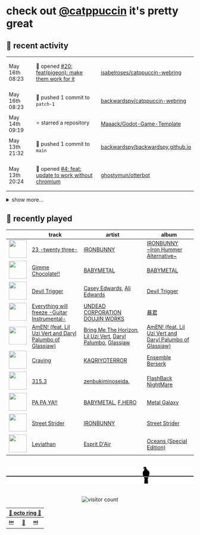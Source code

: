# check out [@catppuccin](https://github.com/catppuccin) it's pretty great

## 📅 recent activity

<!-- SCRIPT:REPLACE:GITHUB -->
<table>
<tbody>
<tr>
<td><span title='2024-05-16T08:23:54+00:00'>May 16th 08:23</span></td>
<td>

🚀 opened [#20: feat(pigeon): make them work for it](https://github.com/isabelroses/catppuccin-webring/pull/20)

</td>
<td>

[isabelroses/catppuccin-webring](https://github.com/isabelroses/catppuccin-webring)

</td>
</tr>
<tr>
<td><span title='2024-05-16T08:23:43+00:00'>May 16th 08:23</span></td>
<td>

🚢 pushed 1 commit to `patch-1`

</td>
<td>

[backwardspy/catppuccin-webring](https://github.com/backwardspy/catppuccin-webring)

</td>
</tr>
<tr>
<td><span title='2024-05-14T09:19:32+00:00'>May 14th 09:19</span></td>
<td>

⭐ starred a repository

</td>
<td>

[Maaack/Godot-Game-Template](https://github.com/Maaack/Godot-Game-Template)

</td>
</tr>
<tr>
<td><span title='2024-05-13T21:32:52+00:00'>May 13th 21:32</span></td>
<td>

🚢 pushed 1 commit to `main`

</td>
<td>

[backwardspy/backwardspy.github.io](https://github.com/backwardspy/backwardspy.github.io)

</td>
</tr>
<tr>
<td><span title='2024-05-13T20:24:58+00:00'>May 13th 20:24</span></td>
<td>

🚀 opened [#4: feat: update to work without chromium](https://github.com/ghostymun/otterbot/pull/4)

</td>
<td>

[ghostymun/otterbot](https://github.com/ghostymun/otterbot)

</td>
</tr>
</tbody>
</table>

<details>
<summary>show more...</summary>
<table>
<tbody>
<tr>
<td><span title='2024-05-13T20:24:45+00:00'>May 13th 20:24</span></td>
<td>

🚢 pushed 1 commit to `master`

</td>
<td>

[backwardspy/otterbot](https://github.com/backwardspy/otterbot)

</td>
</tr>
<tr>
<td><span title='2024-05-12T20:40:29+00:00'>May 12th 20:40</span></td>
<td>

🚢 pushed 1 commit to `main`

</td>
<td>

[backwardspy/backwardspy.github.io](https://github.com/backwardspy/backwardspy.github.io)

</td>
</tr>
<tr>
<td><span title='2024-05-12T15:15:33+00:00'>May 12th 15:15</span></td>
<td>

🚢 pushed 1 commit to `main`

</td>
<td>

[backwardspy/backwardspy.github.io](https://github.com/backwardspy/backwardspy.github.io)

</td>
</tr>
<tr>
<td><span title='2024-05-12T15:07:52+00:00'>May 12th 15:07</span></td>
<td>

🚢 pushed 1 commit to `main`

</td>
<td>

[backwardspy/backwardspy.github.io](https://github.com/backwardspy/backwardspy.github.io)

</td>
</tr>
<tr>
<td><span title='2024-05-12T15:02:09+00:00'>May 12th 15:02</span></td>
<td>

🚢 pushed 1 commit to `main`

</td>
<td>

[backwardspy/backwardspy.github.io](https://github.com/backwardspy/backwardspy.github.io)

</td>
</tr>
<tr>
<td><span title='2024-05-12T13:48:53+00:00'>May 12th 13:48</span></td>
<td>

🚢 pushed 1 commit to `main`

</td>
<td>

[backwardspy/backwardspy.github.io](https://github.com/backwardspy/backwardspy.github.io)

</td>
</tr>
<tr>
<td><span title='2024-05-12T13:48:53+00:00'>May 12th 13:48</span></td>
<td>

🎉 closed [#3: feat: add hindi translations](https://github.com/backwardspy/backwardspy.github.io/pull/3)

</td>
<td>

[backwardspy/backwardspy.github.io](https://github.com/backwardspy/backwardspy.github.io)

</td>
</tr>
<tr>
<td><span title='2024-05-12T13:11:20+00:00'>May 12th 13:11</span></td>
<td>

🎉 closed [#80: fix typo on python api description in readme](https://github.com/bbc/software-engineering-technical-assessments/pull/80)

</td>
<td>

[bbc/software-engineering-technical-assessments](https://github.com/bbc/software-engineering-technical-assessments)

</td>
</tr>
<tr>
<td><span title='2024-05-12T13:05:01+00:00'>May 12th 13:05</span></td>
<td>

🚀 opened [#12: add pigeon.life](https://github.com/isabelroses/catppuccin-webring/pull/12)

</td>
<td>

[isabelroses/catppuccin-webring](https://github.com/isabelroses/catppuccin-webring)

</td>
</tr>
<tr>
<td><span title='2024-05-12T13:04:14+00:00'>May 12th 13:04</span></td>
<td>

🚢 pushed 2 commits to `main`

</td>
<td>

[backwardspy/catppuccin-webring](https://github.com/backwardspy/catppuccin-webring)

</td>
</tr>
<tr>
<td><span title='2024-05-12T13:00:23+00:00'>May 12th 13:00</span></td>
<td>

🚢 pushed 1 commit to `main`

</td>
<td>

[backwardspy/backwardspy.github.io](https://github.com/backwardspy/backwardspy.github.io)

</td>
</tr>
<tr>
<td><span title='2024-04-29T08:50:26+00:00'>Apr 29th 08:50</span></td>
<td>

⭐ starred a repository

</td>
<td>

[Kobzol/cargo-wizard](https://github.com/Kobzol/cargo-wizard)

</td>
</tr>
<tr>
<td><span title='2024-04-27T11:07:21+00:00'>Apr 27th 11:07</span></td>
<td>

🚢 pushed 0 commit to `release-please--branches--main`

</td>
<td>

[catppuccin/toolbox](https://github.com/catppuccin/toolbox)

</td>
</tr>
<tr>
<td><span title='2024-04-27T11:07:20+00:00'>Apr 27th 11:07</span></td>
<td>

🚢 pushed 1 commit to `main`

</td>
<td>

[catppuccin/toolbox](https://github.com/catppuccin/toolbox)

</td>
</tr>
<tr>
<td><span title='2024-04-27T11:07:19+00:00'>Apr 27th 11:07</span></td>
<td>

🎉 closed [#174: chore: release main](https://github.com/catppuccin/toolbox/pull/174)

</td>
<td>

[catppuccin/toolbox](https://github.com/catppuccin/toolbox)

</td>
</tr>
</tbody>
</table>
</details>
<!-- SCRIPT:REPLACE:GITHUB -->

## 🎵 recently played

<!-- SCRIPT:REPLACE:SPOTIFY -->
| | track | artist | album |
| - | - | - | - |
| <img src="https://i.scdn.co/image/ab67616d00004851f1d34b2909cc5437d27217e6" width="48" height="48"> | [23 -twenty three-](https://open.spotify.com/track/15oR6th1nu9DknoCTOjJwJ) | [IRONBUNNY](https://open.spotify.com/artist/1kVNfPldPmayOiGzfmeL3j) | [IRONBUNNY ~Iron Hummer Alternative~](https://open.spotify.com/track/15oR6th1nu9DknoCTOjJwJ) |
| <img src="https://i.scdn.co/image/ab67616d00004851583e6cd70fb94b41ab907421" width="48" height="48"> | [Gimme Chocolate!!](https://open.spotify.com/track/6DJ6Va1jpFcErKtQi7BAJv) | [BABYMETAL](https://open.spotify.com/artist/630wzNP2OL7fl4Xl0GnMWq) | [BABYMETAL](https://open.spotify.com/track/6DJ6Va1jpFcErKtQi7BAJv) |
| <img src="https://i.scdn.co/image/ab67616d000048512e9df9b0289846a8c2781e73" width="48" height="48"> | [Devil Trigger](https://open.spotify.com/track/7I8MCiM3A4xvnM6zIiuMZn) | [Casey Edwards](https://open.spotify.com/artist/1hGdQOfaZ5saQ6JWVuxVDZ), [Ali Edwards](https://open.spotify.com/artist/5biLuWkauLRAlX5O5VX5oi) | [Devil Trigger](https://open.spotify.com/track/7I8MCiM3A4xvnM6zIiuMZn) |
| <img src="https://i.scdn.co/image/ab67616d0000485126990743b32477cef10d6988" width="48" height="48"> | [Everything will freeze -Guitar Instrumental-](https://open.spotify.com/track/5P1BZpdmaVFm0OwPbWe5Dz) | [UNDEAD CORPORATION DOUJIN WORKS](https://open.spotify.com/artist/5NETkMPykaG8ngC1VcubSX) | [暴君](https://open.spotify.com/track/5P1BZpdmaVFm0OwPbWe5Dz) |
| <img src="https://i.scdn.co/image/ab67616d00004851d67feb28d4f481dac9ae1a8d" width="48" height="48"> | [AmEN! (feat. Lil Uzi Vert and Daryl Palumbo of Glassjaw)](https://open.spotify.com/track/5viZ8CLipufc1Q1NXpMRNN) | [Bring Me The Horizon](https://open.spotify.com/artist/1Ffb6ejR6Fe5IamqA5oRUF), [Lil Uzi Vert](https://open.spotify.com/artist/4O15NlyKLIASxsJ0PrXPfz), [Daryl Palumbo](https://open.spotify.com/artist/6GcRo52zMhZXYOsEkMyMrX), [Glassjaw](https://open.spotify.com/artist/7nt6S4klYHg4I7Q4lTSmc0) | [AmEN! (feat. Lil Uzi Vert and Daryl Palumbo of Glassjaw)](https://open.spotify.com/track/5viZ8CLipufc1Q1NXpMRNN) |
| <img src="https://i.scdn.co/image/ab67616d00004851e44b2bf933961907bdc5a66f" width="48" height="48"> | [Craving](https://open.spotify.com/track/1IvLlm3bE1bikpEEuIk3Yt) | [KAQRIYOTERROR](https://open.spotify.com/artist/7CJ5prpDDWaHikGuB97LwG) | [Ensemble Berserk](https://open.spotify.com/track/1IvLlm3bE1bikpEEuIk3Yt) |
| <img src="https://i.scdn.co/image/ab67616d000048518c3afe2bf32236c033a95f3c" width="48" height="48"> | [315.3](https://open.spotify.com/track/3NI3m0Af3Wo5sSUqhqyz10) | [zenbukiminoseida.](https://open.spotify.com/artist/5gfATgktAUsKbaCwifP3h5) | [FlashBack NightMare](https://open.spotify.com/track/3NI3m0Af3Wo5sSUqhqyz10) |
| <img src="https://i.scdn.co/image/ab67616d00004851659ce29456e5406bf4363196" width="48" height="48"> | [PA PA YA!!](https://open.spotify.com/track/0hnTPdm3w4MzlBKc6ViOIP) | [BABYMETAL](https://open.spotify.com/artist/630wzNP2OL7fl4Xl0GnMWq), [F.HERO](https://open.spotify.com/artist/2MnMuRYL9qsGvWPsZGeDGQ) | [Metal Galaxy](https://open.spotify.com/track/0hnTPdm3w4MzlBKc6ViOIP) |
| <img src="https://i.scdn.co/image/ab67616d0000485144b081f98c71aee61979b312" width="48" height="48"> | [Street Strider](https://open.spotify.com/track/4mzDtI3BqugYNYFUKTJ0Mq) | [IRONBUNNY](https://open.spotify.com/artist/1kVNfPldPmayOiGzfmeL3j) | [Street Strider](https://open.spotify.com/track/4mzDtI3BqugYNYFUKTJ0Mq) |
| <img src="https://i.scdn.co/image/ab67616d000048510b0226269888b8c057370fa8" width="48" height="48"> | [Leviathan](https://open.spotify.com/track/5NelmNm45Yz1uKXAVTlPqf) | [Esprit D'Air](https://open.spotify.com/artist/41R42bjR4KaZCo7T4NvDLD) | [Oceans (Special Edition)](https://open.spotify.com/track/5NelmNm45Yz1uKXAVTlPqf) |

<!-- SCRIPT:REPLACE:SPOTIFY -->

<br>

<div align="center">

<picture>
    <source media="(prefers-color-scheme: light)" srcset="assets/pigeon-light.svg">
    <source media="(prefers-color-scheme: dark)" srcset="assets/pigeon-dark.svg">
    <img alt="pigeon sitting on a wire" src="assets/pigeon-light.svg">
</picture>

<br>
<br>

![visitor count](https://profile-counter.glitch.me/backwardspy/count.svg)

<table>
    <thead>
        <th colspan="3"><a href="https://octo-ring.com">🐙 octo ring 🐙</a></th>
    </thead>
    <tbody>
        <td><a href="https://octo-ring.com/p/backwardspy/prev">⏮️</a></td>
        <td><a href="https://octo-ring.com/p/backwardspy/random">🔀</a></td>
        <td><a href="https://octo-ring.com/p/backwardspy/next">⏭️</a></td>
    </tbody>
</table>

</div>
